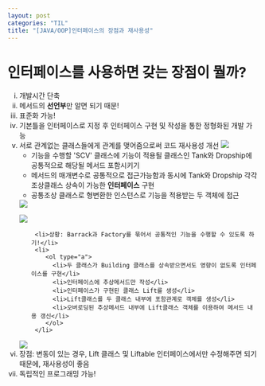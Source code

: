```yaml
---
layout: post
categories: "TIL"
title: "[JAVA/OOP]인터페이스의 장점과 재사용성"
---
```

<h1>인터페이스를 사용하면 갖는 <strong>장점</strong>이 뭘까?</h1>
<p></p>
<p></p>
<ol type="i">
  <li>개발시간 단축
  <li>메서드의 <strong>선언부</strong>만 알면 되기 때문!</li>
  </li>
  <li>표준화 가능!
  <li>기본틀을 인터페이스로 지정 후 인터페이스 구현 및 작성을 통한 정형화된 개발 가능</li>
</li>
  <li>서로 관계없는 클래스들에게 관계를 맺어줌으로써 코드 재사용성 개선
  <img src="https://github.com/hy6219/TIL-Today-I-Learned-/blob/main/JAVA/OOP(Object%20Oriented%20Programming/Interface/Reusable/Different_class/%EC%9D%B8%ED%84%B0%ED%8E%98%EC%9D%B4%EC%8A%A4%20%EC%8B%A4%EC%8A%B5_%EA%B3%84%EC%B8%B5%EB%8F%84.png?raw=true"/>
   <ul>
     <li>기능을 수행할 'SCV' 클래스에 기능이 적용될 클래스인 Tank와 Dropship에 공통적으로 해당될 메서드 포함시키기</li>
     <li>메서드의 매개변수로 공통적으로 접근가능함과 동시에 Tank와 Dropship 각각 조상클래스 상속이 가능한 <strong>인터페이스</strong>&nbsp;구현</li>
     <li>공통조상 클래스로 형변환한 인스턴스로 기능을 적용받는 두 객체에 접근</li>
  </ul>
  <img src="https://github.com/hy6219/TIL-Today-I-Learned-/blob/main/JAVA/OOP(Object%20Oriented%20Programming/Interface/Reusable/Different_class/%EC%9D%B8%ED%84%B0%ED%8E%98%EC%9D%B4%EC%8A%A4%20%EC%8B%A4%EC%8A%B5_%EA%B3%84%EC%B8%B5%EB%8F%84-res.png?raw=true"/>
  <p></p>
  <p></p>
  <img src="https://github.com/hy6219/TIL-Today-I-Learned-/blob/main/JAVA/OOP(Object%20Oriented%20Programming/Interface/Reusable/Same_class/%EC%9D%B8%ED%84%B0%ED%8E%98%EC%9D%B4%EC%8A%A4%20%EC%8B%A4%EC%8A%B5_%EA%B3%84%EC%B8%B5%EB%8F%842.png?raw=true"/>
  <ul>
  
<p></p>
     
     <li>상황: Barrack과 Factory를 묶어서 공통적인 기능을 수행할 수 있도록 하기!</li>
     <li>
        <ol type="a">
          <li>두 클래스가 Building 클래스를 상속받으면서도 영향이 없도록 인터페이스를 구현</li>
          <li>인터페이스에 추상메서드만 작성</li>
          <li>인터페이스가 구현된 클래스 Lift를 생성</li>
          <li>Lift클래스를 두 클래스 내부에 포함관계로 객체를 생성</li>
          <li>오버로딩된 추상메서드 내부에 Lift클래스 객체를 이용하여 메서드 내용 갱신</li>
        </ol>
     </li>
</ul>
  <img src="https://github.com/hy6219/TIL-Today-I-Learned-/blob/main/JAVA/OOP(Object%20Oriented%20Programming/Interface/Reusable/Same_class/%EC%9D%B8%ED%84%B0%ED%8E%98%EC%9D%B4%EC%8A%A4%20%EC%8B%A4%EC%8A%B5_%EA%B3%84%EC%B8%B5%EB%8F%842-res.png?raw=true"/>
  <li>장점: 변동이 있는 경우, Lift 클래스 및 Liftable 인터페이스에서만 수정해주면 되기 때문에, 재사용성이 좋음</li>
  </li>
  <li>독립적인 프로그래밍 가능!</li>
</ol>
